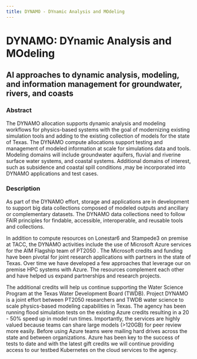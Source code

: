 ```yaml
---
title: DYNAMO - DYnamic Analysis and MOdeling
---
```


# DYNAMO: DYnamic Analysis and MOdeling

## AI approaches to dynamic analysis, modeling, and information management for groundwater, rivers, and coasts

### Abstract 
The DYNAMO allocation supports dynamic analysis and modeling workflows for physics-based systems with the goal of modernizing existing simulation tools and adding to the existing collection of models for the state of Texas. The DYNAMO compute allocations support testing and management of modeled information at scale for simulations data and tools. Modeling domains will include groundwater aquifers, fluvial and riverine surface water systems, and coastal systems. Additional domains of interest, such as subsidence and coastal spill conditions ,may be incorporated into DYNAMO applications and test cases.

### Description
As part of the DYNAMO effort, storage and applications are in development to support big data collections composed of modeled outputs and ancillary or complementary datasets. The DYNAMO data collections need to follow FAIR principles for findable, accessible, interoperable, and reusable tools and collections.

In addition to compute resources on Lonestar6 and Stampede3 on premise at TACC, the DYNAMO activities include the use of Microsoft Azure services for the AIM Flagship team of PT2050 . The Microsoft credits and funding have been pivotal for joint research applications with partners in the state of Texas. Over time we have developed a few approaches that leverage our on premise HPC systems with Azure. The resources complement each other and have helped us expand partnerships and research projects.

The additional credits will help us continue supporting the Water Science Program at the Texas Water Development Board (TWDB). Project DYNAMO is a joint effort between PT2050 researchers and TWDB water science to scale physics-based modeling capabilities in Texas. The agency has been running flood simulation tests on the existing Azure credits resulting in a 20 - 50% speed up in model run times. Importantly, the services are highly valued because teams can share large models (>120GB) for peer review more easily. Before using Azure teams were mailing hard drives across the state and between organizations. Azure has been key to the success of tests to date and with the latest gift credits we will continue providing access to our testbed Kubernetes on the cloud services to the agency.
